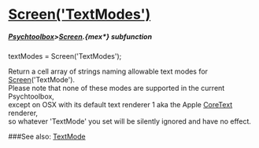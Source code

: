 # [Screen('TextModes')](Screen-TextModes) 
##### [Psychtoolbox](Psychtoolbox)>[Screen](Screen).{mex*} subfunction

textModes = Screen('TextModes');

Return a cell array of strings naming allowable text modes for  
[Screen](Screen)('TextMode').  
Please note that none of these modes are supported in the current Psychtoolbox,  
except on OSX with its default text renderer 1 aka the Apple [CoreText](CoreText) renderer,  
so whatever 'TextMode' you set will be silently ignored and have no effect.   


###See also:
[TextMode](Screen-TextMode)
